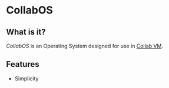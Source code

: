 # CollabOS
## What is it?
*CollabOS* is an Operating System designed for use in [Collab VM](computernewb.com/collab-vm/).   
## Features

 - Simplicity
